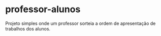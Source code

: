 # professor-alunos
Projeto simples onde um professor sorteia a ordem de apresentação de trabalhos dos alunos.
